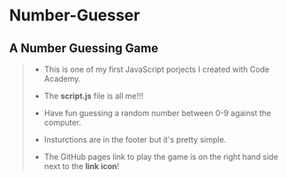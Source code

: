 # Number-Guesser

## A Number Guessing Game ##

> - This is one of my first JavaScript porjects I created with Code Academy.
>
> - The **script.js** file is all me!!!     
>
> - Have fun guessing a random number between 0-9 against the computer. 
> 
> - Insturctions are in the footer but it's pretty simple. 
>
> - The GitHub pages link to play the game is on the right hand side next to the **link icon**!




